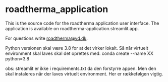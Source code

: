 # roadtherma_application
This is the source code for the roadtherma application user interface. 
The application is available on roadtherma-application.streamlit.app. 

For questions write roadtherma@vd.dk. 

Python versionen skal være 3.8 for at det virker lokalt. Så når virtuelt environment skal laves skal det oprettes med. 
conda create --name XX python=3.8

obs: streamlit er ikke i requirements.txt da den forstyrre appen. Men den skal instaleres når der laves virtuelt environment. Her er rækkefølgen vigtig. 
